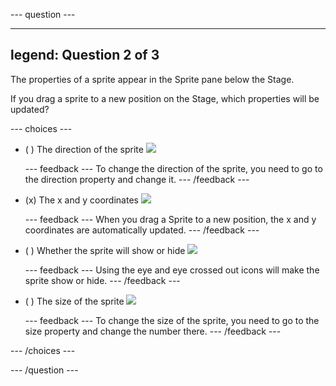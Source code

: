 --- question ---

---
legend: Question 2 of 3
---

The properties of a sprite appear in the Sprite pane below the Stage. 

If you drag a sprite to a new position on the Stage, which properties will be updated?

--- choices ---

- ( ) The direction of the sprite ![](images/direction.png)

  --- feedback ---
To change the direction of the sprite, you need to go to the direction property and change it.
  --- /feedback ---

- (x) The x and y coordinates ![](images/coordinates.png)

  --- feedback ---
When you drag a Sprite to a new position, the x and y coordinates are automatically updated.
  --- /feedback ---

- ( ) Whether the sprite will show or hide ![](images/visibility.png)

  --- feedback ---
Using the eye and eye crossed out icons will make the sprite show or hide.
  --- /feedback ---

- ( ) The size of the sprite ![](images/size.png)

  --- feedback ---
To change the size of the sprite, you need to go to the size property and change the number there.
  --- /feedback ---

--- /choices ---

--- /question ---
